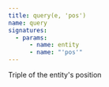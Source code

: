 ```yaml
---
title: query(e, 'pos')
name: query
signatures:
  - params:
      - name: entity
      - name: "'pos'"
---
```


Triple of the entity's position
